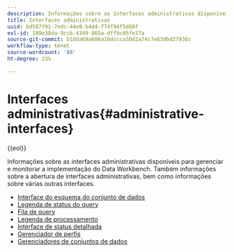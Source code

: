 ```yaml
---
description: Informações sobre as interfaces administrativas disponíveis para gerenciar e monitorar a implementação do Data Workbench. Também informações sobre a abertura de interfaces administrativas, bem como informações sobre várias outras interfaces.
title: Interfaces administrativas
uuid: bd587f01-7edc-44e8-b4d4-f74f94f5d60f
exl-id: 109e30da-9ccb-4349-865a-dff9c05fe37a
source-git-commit: b1dda69a606a16dccca30d2a74c7e63dbd27936c
workflow-type: tm+mt
source-wordcount: '88'
ht-degree: 23%

---
```


# Interfaces administrativas{#administrative-interfaces}

{{eol}}

Informações sobre as interfaces administrativas disponíveis para gerenciar e monitorar a implementação do Data Workbench. Também informações sobre a abertura de interfaces administrativas, bem como informações sobre várias outras interfaces.

* [Interface do esquema do conjunto de dados](c-dtst-sch-intrf.md)
* [Legenda de status do query](c-query-stat-lgnd.md)
* [Fila de query](c-query-que/c-query-que.md)
* [Legenda de processamento](c-pro-lgd.md)
* [Interface de status detalhada](c-det-stat-interf.md)
* [Gerenciador de perfis](https://experienceleague.adobe.com/docs/data-workbench/using/client/ui-analysis-features/cstm-prof-files-mgrs/c-new-prof-mgrs.html)
* [Gerenciadores de conjuntos de dados](c-dataset-mgrs/c-dataset-mgrs.md)
